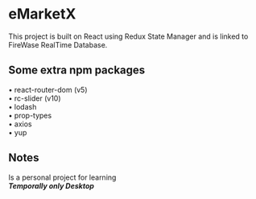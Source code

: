 # eMarketX

This project is built on React using Redux State Manager and is linked to FireWase RealTime Database.

## Some extra npm packages

• react-router-dom (v5)\
• rc-slider (v10)\
• lodash\
• prop-types\
• axios\
• yup

## Notes

Is a personal project for learning\
**_Temporally only Desktop_**
